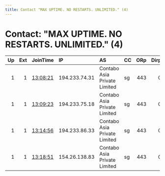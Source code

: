 ```yaml
---
title: Contact "MAX UPTIME. NO RESTARTS. UNLIMITED." (4)
---
```


# Contact: "MAX UPTIME. NO RESTARTS. UNLIMITED." (4)

|   Up |   Ext | JoinTime                                                                                              | IP            | AS                           | CC   |   ORp |   Dirp | OS    | Version   | Nickname   |   eFamMembers |
|-----:|------:|:------------------------------------------------------------------------------------------------------|:--------------|:-----------------------------|:-----|------:|-------:|:------|:----------|:-----------|--------------:|
|    1 |     1 | [13:08:21](https://nusenu.github.io/OrNetStats/w/relay/A2C964EA575B78FD9293575735ADC5105FFC1452.html) | 194.233.74.31 | Contabo Asia Private Limited | sg   |   443 |      0 | Linux | 0.4.7.13  | Quido      |             5 |
|    1 |     1 | [13:09:23](https://nusenu.github.io/OrNetStats/w/relay/AF0DD03E43C7FFB7E805F0192690FEC928C6674E.html) | 194.233.75.18 | Contabo Asia Private Limited | sg   |   443 |      0 | Linux | 0.4.7.13  | Quido      |             5 |
|    1 |     1 | [13:14:56](https://nusenu.github.io/OrNetStats/w/relay/261B86D51687B146E7C236F7588BB589B84F1324.html) | 194.233.86.33 | Contabo Asia Private Limited | sg   |   443 |      0 | Linux | 0.4.7.13  | Quido      |             5 |
|    1 |     1 | [13:18:51](https://nusenu.github.io/OrNetStats/w/relay/789128DF6C92CA8CF2DD3BA573DEFD589201C8AD.html) | 154.26.138.83 | Contabo Asia Private Limited | sg   |   443 |      0 | Linux | 0.4.7.13  | Quido      |             5 |
